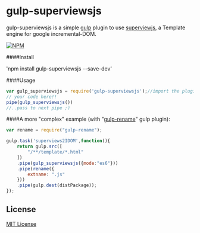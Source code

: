 # gulp-superviewsjs
gulp-superviewsjs is a simple [gulp](https://github.com/wearefractal/gulp) plugin to use <a href="https://github.com/davidjamesstone/superviews.js">superviewjs</a>, a Template engine for google incremental-DOM.

[![NPM](https://nodei.co/npm/gulp-superviewsjs.png?downloads=true&downloadRank=true&stars=true)](https://nodei.co/npm/gulp-superviewsjs/)

####Install

'npm install gulp-superviewsjs --save-dev'

####Usage

```js
var gulp_superviewsjs = require('gulp-superviewsjs');//import the plugin
// your code here!!
pipe(gulp_superviewsjs())
//..pass to next pipe ;)
```

####A more "complex" example (with "<a href="https://www.npmjs.com/package/gulp-rename">gulp-rename</a>" gulp plugin):

```js
var rename = require("gulp-rename");

gulp.task('superviews2IDOM',function(){
    return gulp.src([
        "/**/template/*.html"
    ])
    .pipe(gulp_superviewsjs({mode:"es6"}))
    .pipe(rename({
        extname: ".js"
    }))
    .pipe(gulp.dest(distPackage));
});
```
## License

[MIT License](http://en.wikipedia.org/wiki/MIT_License)
